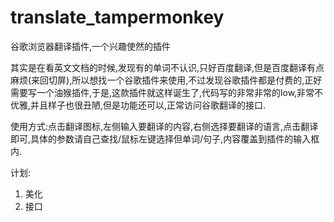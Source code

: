 # translate_tampermonkey
谷歌浏览器翻译插件,一个兴趣使然的插件


其实是在看英文文档的时候,发现有的单词不认识,只好百度翻译,但是百度翻译有点麻烦(来回切屏),所以想找一个谷歌插件来使用,不过发现谷歌插件都是付费的,正好需要写一个油猴插件,于是,这款插件就这样诞生了,代码写的非常非常的low,非常不优雅,并且样子也很丑陋,但是功能还可以,正常访问谷歌翻译的接口.

使用方式:点击翻译图标,左侧输入要翻译的内容,右侧选择要翻译的语言,点击翻译即可,具体的参数请自己查找/鼠标左键选择但单词/句子,内容覆盖到插件的输入框内.

计划:
1. 美化
2. 接口
